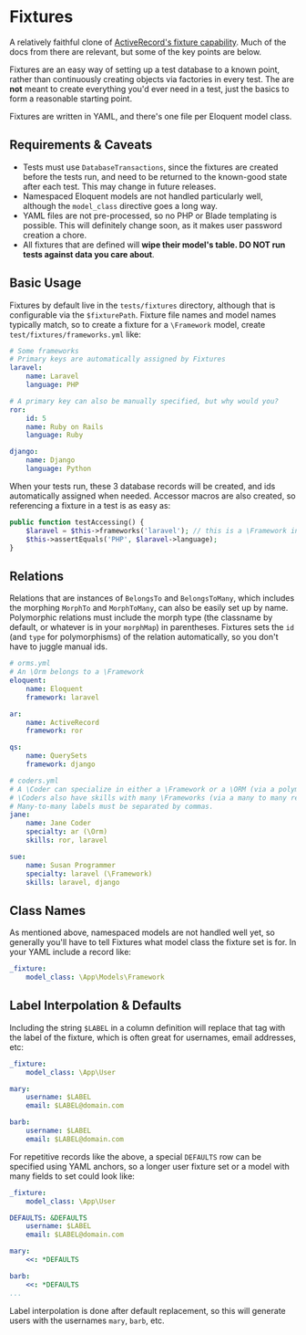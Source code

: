 # Fixtures

A relatively faithful clone of [ActiveRecord's fixture capability](https://guides.rubyonrails.org/testing.html#the-low-down-on-fixtures).
Much of the docs from there are relevant, but some of the key points are below.

Fixtures are an easy way of setting up a test database to a known point, rather than continuously creating objects via factories in every test.
The are **not** meant to create everything you'd ever need in a test, just the basics to form a reasonable starting point.

Fixtures are written in YAML, and there's one file per Eloquent model class.

## Requirements & Caveats

- Tests must use `DatabaseTransactions`, since the fixtures are created before the tests run, and need to be returned
to the known-good state after each test. This may change in future releases.
- Namespaced Eloquent models are not handled particularly well, although the `model_class` directive goes a long way.
- YAML files are not pre-processed, so no PHP or Blade templating is possible. This will definitely change soon, as it makes user password creation
a chore.
- All fixtures that are defined will **wipe their model's table. DO NOT run tests against data you care about**.

## Basic Usage

Fixtures by default live in the `tests/fixtures` directory, although that is configurable via the `$fixturePath`. Fixture file names and model names 
typically match, so to create a fixture for a `\Framework` model, create `test/fixtures/frameworks.yml` like:

```yaml
# Some frameworks
# Primary keys are automatically assigned by Fixtures
laravel:
    name: Laravel
    language: PHP

# A primary key can also be manually specified, but why would you?
ror:
    id: 5
    name: Ruby on Rails
    language: Ruby

django:
    name: Django
    language: Python
```

When your tests run, these 3 database records will be created, and ids automatically assigned when needed. Accessor macros are also created, so referencing a 
fixture in a test is as easy as:

```php
public function testAccessing() {
    $laravel = $this->frameworks('laravel'); // this is a \Framework instance
    $this->assertEquals('PHP', $laravel->language);
}
```

## Relations

Relations that are instances of `BelongsTo` and `BelongsToMany`, which includes the morphing `MorphTo` and `MorphToMany`, can also be easily set up by
name. Polymorphic relations must include the morph type (the classname by default, or whatever is in your `morphMap`) in parentheses. Fixtures sets 
the `id` (and `type` for polymorphisms) of the relation automatically, so you don't have to juggle manual ids.


```yaml
# orms.yml
# An \Orm belongs to a \Framework
eloquent:
    name: Eloquent
    framework: laravel

ar:
    name: ActiveRecord
    framework: ror

qs:
    name: QuerySets
    framework: django
```

```yaml
# coders.yml
# A \Coder can specialize in either a \Framework or a \ORM (via a polymorphic relationship)
# \Coders also have skills with many \Frameworks (via a many to many relationship)
# Many-to-many labels must be separated by commas.
jane:
    name: Jane Coder
    specialty: ar (\Orm)
    skills: ror, laravel

sue:
    name: Susan Programmer
    specialty: laravel (\Framework)
    skills: laravel, django
```

## Class Names

As mentioned above, namespaced models are not handled well yet, so generally you'll have to tell Fixtures what model class the fixture set is for. 
In your YAML include a record like:

```yaml
_fixture:
    model_class: \App\Models\Framework
```

## Label Interpolation & Defaults

Including the string `$LABEL` in a column definition will replace that tag with the label of the fixture, which is often great for usernames, email
addresses, etc:

```yaml
_fixture:
    model_class: \App\User

mary:
    username: $LABEL
    email: $LABEL@domain.com

barb:
    username: $LABEL
    email: $LABEL@domain.com
```

For repetitive records like the above, a special `DEFAULTS` row can be specified using YAML anchors, so a longer user fixture set or a model with many
fields to set could look like:

```yaml
_fixture:
    model_class: \App\User

DEFAULTS: &DEFAULTS
    username: $LABEL
    email: $LABEL@domain.com

mary:
    <<: *DEFAULTS

barb:
    <<: *DEFAULTS
...
```

Label interpolation is done after default replacement, so this will generate users with the usernames `mary`, `barb`, etc.
